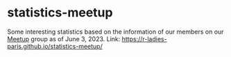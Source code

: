 # statistics-meetup
Some interesting statistics based on the information of our members on our [Meetup](https://www.meetup.com/fr-FR/rladies-paris/) group as of June 3, 2023.
Link: https://r-ladies-paris.github.io/statistics-meetup/
